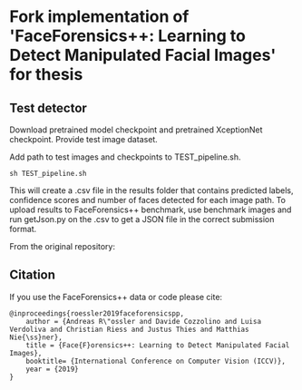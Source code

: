 # Fork implementation of 'FaceForensics++: Learning to Detect Manipulated Facial Images' for thesis

## Test detector

Download pretrained model checkpoint and pretrained XceptionNet checkpoint.
Provide test image dataset.

Add path to test images and checkpoints to TEST_pipeline.sh.
```
sh TEST_pipeline.sh
```

This will create a .csv file in the results folder that contains predicted labels, confidence scores and number of faces detected for each image path. 
To upload results to FaceForensics++ benchmark, use benchmark images and run getJson.py on the .csv to get a JSON file in the correct submission format.



From the original repository:

## Citation
If you use the FaceForensics++ data or code please cite:
```
@inproceedings{roessler2019faceforensicspp,
	author = {Andreas R\"ossler and Davide Cozzolino and Luisa Verdoliva and Christian Riess and Justus Thies and Matthias Nie{\ss}ner},
	title = {Face{F}orensics++: Learning to Detect Manipulated Facial Images},
	booktitle= {International Conference on Computer Vision (ICCV)},
	year = {2019}
}

```

